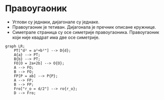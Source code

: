 # Правоугаоник

- Углови су једнаки, дијагонале су једнаке.
- Правоугаоник је тетиван. Дијагонала је пречник описане кружнице.
- Симетрале страница су осе симетрије правоугаоника. Правоугаоник који није квадрат има две осе симетрије.

```mermaid
graph LR;
    PT["d² = a²+b²"] --> D{d};
    A{a} --> PT;
    B{b} --> PT;
    FO[O = 2a+2b] --> O{O};
    A --> FO;
    B --> FO;
    FP[P = ab] --> P{P};
    A --> FP;
    B --> FP;
    Fro["r_o = d/2"] --> ro{r_o};
    D --> Fro;
```
